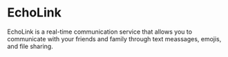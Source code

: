 # EchoLink

EchoLink is a real-time communication service that allows you to communicate with your friends and family through text meassages, emojis, and file sharing.
